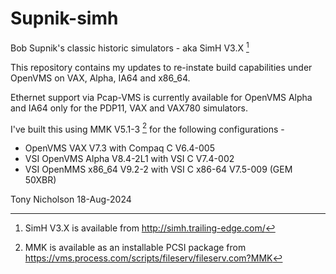 # Supnik-simh
Bob Supnik's classic historic simulators - aka SimH V3.X [^1]

[^1]: SimH V3.X is available from http://simh.trailing-edge.com/

This repository contains my updates to re-instate build capabilities
under OpenVMS on VAX, Alpha, IA64 and x86_64.

Ethernet support via Pcap-VMS is currently available for OpenVMS
Alpha and IA64 only for the PDP11, VAX and VAX780 simulators.

I've built this using MMK V5.1-3 [^2] for the following configurations -

[^2]: MMK is available as an installable PCSI package from
https://vms.process.com/scripts/fileserv/fileserv.com?MMK

* OpenVMS VAX V7.3 with Compaq C V6.4-005
* VSI OpenVMS Alpha V8.4-2L1 with VSI C V7.4-002
* VSI OpenMMS x86_64 V9.2-2 with VSI C x86-64 V7.5-009 (GEM 50XBR)


Tony Nicholson 18-Aug-2024
